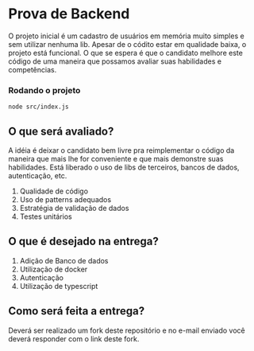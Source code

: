 # Prova de Backend

O projeto inicial é um cadastro de usuários em memória muito simples e sem utilizar nenhuma lib. Apesar de o códito estar em qualidade baixa, o projeto está funcional. O que se espera é que o candidato melhore este código de uma maneira que possamos avaliar suas habilidades e competências.

### Rodando o projeto

`node src/index.js`

## O que será avaliado?

A idéia é deixar o candidato bem livre pra reimplementar o código da maneira que mais lhe for conveniente e que mais demonstre suas habilidades. Está liberado o uso de libs de terceiros, bancos de dados, autenticação, etc.

1. Qualidade de código
2. Uso de patterns adequados
3. Estratégia de validação de dados
4. Testes unitários

## O que é desejado na entrega?

1. Adição de Banco de dados
2. Utilização de docker
3. Autenticação
4. Utilização de typescript

## Como será feita a entrega?

Deverá ser realizado um fork deste repositório e no e-mail enviado você deverá responder com o link deste fork.
